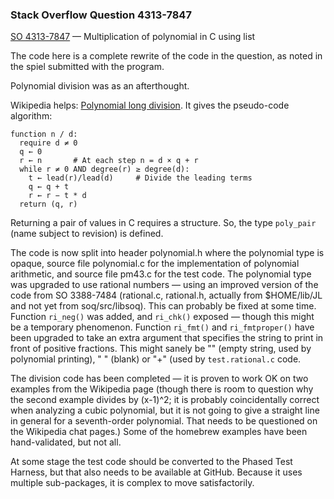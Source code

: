 ### Stack Overflow Question 4313-7847

[SO 4313-7847](http://stackoverflow.com/q/43137847) &mdash;
Multiplication of polynomial in C using list

The code here is a complete rewrite of the code in the question, as
noted in the spiel submitted with the program.

Polynomial division was as an afterthought.

Wikipedia helps: [Polynomial long
division](https://en.wikipedia.org/wiki/Polynomial_long_division).
It gives the pseudo-code algorithm:

    function n / d:
      require d ≠ 0
      q ← 0
      r ← n       # At each step n = d × q + r
      while r ≠ 0 AND degree(r) ≥ degree(d):
        t ← lead(r)/lead(d)     # Divide the leading terms
        q ← q + t
        r ← r − t * d
      return (q, r)

Returning a pair of values in C requires a structure.  So, the type
`poly_pair` (name subject to revision) is defined.

The code is now split into header polynomial.h where the polynomial type
is opaque, source file polynomial.c for the implementation of polynomial
arithmetic, and source file pm43.c for the test code.
The polynomial type was upgraded to use rational numbers — using an
improved version of the code from SO 3388-7484 (rational.c, rational.h,
actually from $HOME/lib/JL and not yet from soq/src/libsoq).
This can probably be fixed at some time.
Function `ri_neg()` was added, and `ri_chk()` exposed — though this
might be a temporary phenomenon.
Function `ri_fmt()` and `ri_fmtproper()` have been upgraded to take an
extra argument that specifies the string to print in front of positive
fractions.
This might sanely be "" (empty string, used by polynomial printing), " "
(blank) or "+" (used by `test.rational.c` code.

The division code has been completed — it is proven to work OK on two
examples from the Wikipedia page (though there is room to question why
the second example divides by (x-1)^2; it is probably coincidentally
correct when analyzing a cubic polynomial, but it is not going to give a
straight line in general for a seventh-order polynomial.
That needs to be questioned on the Wikipedia chat pages.)
Some of the homebrew examples have been hand-validated, but not all.

At some stage the test code should be converted to the Phased Test
Harness, but that also needs to be available at GitHub.  Because it uses
multiple sub-packages, it is complex to move satisfactorily.

